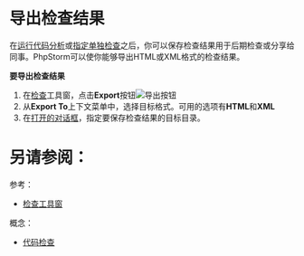 # 导出检查结果


在[运行代码分析](/如何使用/常规指南/代码检查/运行检查.md)或[指定单独检查](/如何使用/常规指南/代码检查/通过名称运行检查.md)之后，你可以保存检查结果用于后期检查或分享给同事。PhpStorm可以使你能够导出HTML或XML格式的检查结果。

**要导出检查结果**

1. 在[检查](/参考/工具窗参考/检查工具窗.md)工具窗，点击**Export**按钮![导出按钮](http://image.jellychen.cn/uploads/2016/12/exportToTextFile.png)
2. 从**Export To**上下文菜单中，选择目标格式。可用的选项有**HTML**和**XML**
3. 在[打开的对话框](/参考/对话框/选择路径对话框.md)，指定要保存检查结果的目标目录。


# 另请参阅：

参考：

* [检查工具窗](/参考/工具窗参考/检查工具窗.md)

概念：

* [代码检查](/如何使用/常规指南/代码检查/README.md)